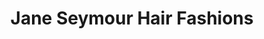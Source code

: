 ---
title: "Jane Seymour Hair Fashions"
url: /cambridge/jane-seymour-hair-fashions/
shop: hairdresser
---